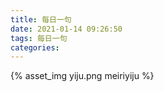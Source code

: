 ```yaml
---
title: 每日一句
date: 2021-01-14 09:26:50
tags: 每日一句
categories: 
---
```


{% asset_img yiju.png meiriyiju %}